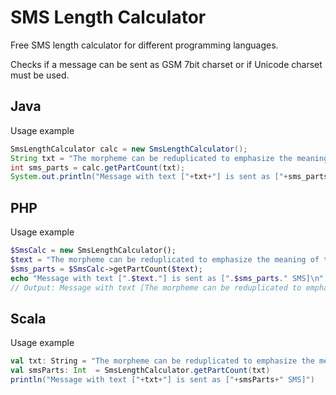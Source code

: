 # SMS Length Calculator
Free SMS length calculator for different programming languages.

Checks if a message can be sent as GSM 7bit charset or if Unicode charset must be used.

## Java
Usage example
```Java
SmsLengthCalculator calc = new SmsLengthCalculator();
String txt = "The morpheme can be reduplicated to emphasize the meaning of the word";
int sms_parts = calc.getPartCount(txt);
System.out.println("Message with text ["+txt+"] is sent as ["+sms_parts+" SMS]");
```


## PHP
Usage example
```PHP
$SmsCalc = new SmsLengthCalculator();
$text = "The morpheme can be reduplicated to emphasize the meaning of the word";
$sms_parts = $SmsCalc->getPartCount($text);
echo "Message with text [".$text."] is sent as [".$sms_parts." SMS]\n";
// Output: Message with text [The morpheme can be reduplicated to emphasize the meaning of the word] is sent as [1 SMS]
```


## Scala
Usage example
```Scala
val txt: String = "The morpheme can be reduplicated to emphasize the meaning of the word"
val smsParts: Int  = SmsLengthCalculator.getPartCount(txt)
println("Message with text ["+txt+"] is sent as ["+smsParts+" SMS]")
```